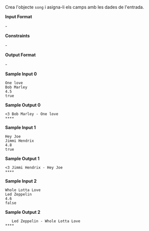 Crea l'objecte `song` i asigna-li els camps amb les dades de l'entrada.

**Input Format**

\-

**Constraints**

\-

**Output Format**

\-

**Sample Input 0**

    One love
    Bob Marley
    4.5
    true

**Sample Output 0**

    <3 Bob Marley - One love
    ****

**Sample Input 1**

    Hey Joe
    Jimmi Hendrix
    4.8
    true

**Sample Output 1**

    <3 Jimmi Hendrix - Hey Joe
    ****

**Sample Input 2**

    Whole Lotta Love
    Led Zeppelin
    4.6
    false

**Sample Output 2**

``` 
   Led Zeppelin - Whole Lotta Love
****
```
